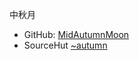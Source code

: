 中秋月

* GitHub: [MidAutumnMoon](https://github.com/MidAutumnMoon/)
* SourceHut [~autumn](https://sr.ht/~autumn/)
